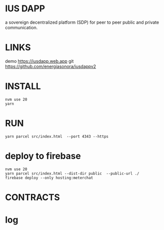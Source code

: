 # IUS DAPP

a sovereign decentralized platform (SDP) for peer to peer  public and private communication.

# LINKS
demo https://iusdapp.web.app
git https://github.com/energiasonora/iusdappv2


# INSTALL
```
nvm use 20
yarn                              
```

# RUN
```
yarn parcel src/index.html  --port 4343 --https
```
 

# deploy to firebase

```
nvm use 20
yarn parcel src/index.html --dist-dir public  --public-url ./
firebase deploy --only hosting:meterchat
```


# CONTRACTS
<!-- testnet v5 0x70F0B5fa20C296703fe101f294913cd1B6cCE053 -->

# log
<!-- v 1.4 mint fixed
v 1.3
v1.0  -->
